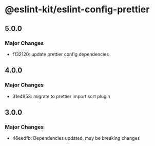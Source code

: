 # @eslint-kit/eslint-config-prettier

## 5.0.0

### Major Changes

- f132120: update prettier config dependencies

## 4.0.0

### Major Changes

- 31e4953: migrate to prettier import sort plugin

## 3.0.0

### Major Changes

- 46eedfb: Dependencies updated, may be breaking changes
